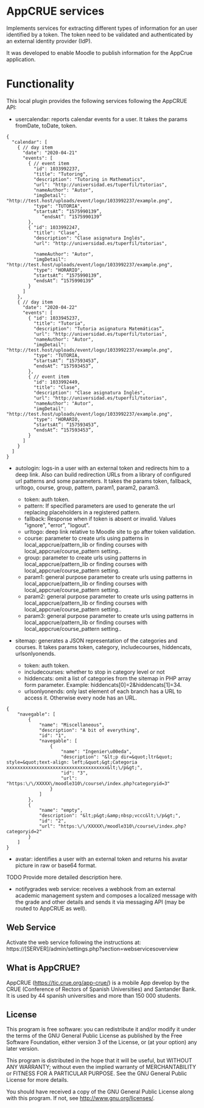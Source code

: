 # AppCRUE services #

Implements services for extracting different types of information for an user identified by a token.
The token need to be validated and authenticated by an external identity provider (IdP).

It was developed to enable Moodle to publish information for the AppCrue application.
# Functionality #

This local plugin provides the following services following the AppCRUE API:
- usercalendar: reports calendar events for a user. It takes the params fromDate, toDate, token.

```
{
  "calendar": [
    { // day item
      "date": "2020-04-21"
      "events": [
        { // event item
          "id": 1033992237,
          "title": "Tutoring",
          "description": "Tutoring in Mathematics",
          "url": "http://universidad.es/tuperfil/tutorias",
          "nameAuthor": "Autor",
          "imgDetail": "http://test.host/uploads/event/logo/1033992237/example.png",
          "type": "TUTORIA",
          “startsAt”: “1575990139”,
             “endsAt”: “1575990139”
        },
        { "id": 1033992247,
          "title": "Clase",
          "description": "Clase asignatura Inglés",
          "url": "http://universidad.es/tuperfil/tutorias",

          "nameAuthor": "Autor",
          "imgDetail": "http://test.host/uploads/event/logo/1033992237/example.png",
          "type": "HORARIO",
          “startsAt”: “1575990139”,
          “endsAt”: “1575990139”
        }
      ]
    },
    { // day item
      "date": "2020-04-22"
      "events": [
        { "id": 1033945237,
          "title": "Tutoria",
          "description": "Tutoria asignatura Matemáticas”,
          "url": "http://universidad.es/tuperfil/tutorias",
          "nameAuthor": "Autor",
          "imgDetail": "http://test.host/uploads/event/logo/1033992237/example.png",
          "type": "TUTORIA,
          “startsAt”: “157593453”,
          “endsAt”: “157593453”,
        },
        { // event item
          "id": 1033992449,
          "title": "Clase",
          "description": "Clase asignatura Inglés",
          "url": "http://universidad.es/tuperfil/tutorias",
          "nameAuthor": "Autor",
          "imgDetail": "http://test.host/uploads/event/logo/1033992237/example.png",
          "type": "HORARIO,
          “startsAt”: “157593453”,
          “endsAt”: “157593453”,
        }
      ]
    }
  ]
}

```
- autologin: logs-in a user with an external token and redirects him to a deep link. Also can build redirection URLs from a library of configured url patterns and some parameters. It takes the params token, fallback, urltogo, course, group, pattern, param1, param2, param3.
  - token: auth token.
  - pattern: If specified parameters are used to generate the url replacing placeholders in a registered pattern.
  - fallback: Response when if token is absent or invalid. Values "ignore", "error", "logout".
  - urltogo: deep link relative to Moodle site to go after token validation.
  - course: parameter to create urls using patterns in local_appcrue/pattern_lib or finding courses with local_appcrue/course_pattern setting..
  - group: parameter to create urls using patterns in local_appcrue/pattern_lib or finding courses with local_appcrue/course_pattern setting.
  - param1: general purpose parameter to create urls using patterns in local_appcrue/pattern_lib or finding courses with local_appcrue/course_pattern setting.
  - param2: general purpose parameter to create urls using patterns in local_appcrue/pattern_lib or finding courses with local_appcrue/course_pattern setting..
  - param3: general purpose parameter to create urls using patterns in local_appcrue/pattern_lib or finding courses with local_appcrue/course_pattern setting..

- sitemap: generates a JSON representation of the categories and courses. It takes params token, category, includecourses, hiddencats, urlsonlyonends.
  - token: auth token.
  - includecourses: whether to stop in category level or not
  - hiddencats: omit a list of categories from the sitemap in PHP array form parameter. Example: hiddencats[0]=2&hiddencats[1]=34.
  - urlsonlyonends: only last element of each branch has a URL to access it. Otherwise every node has an URL.
```
{
    "navegable": [
        {
            "name": "Miscellaneous",
            "description": "A bit of everything",
            "id": "1",
            "navegable": [
                {
                    "name": "Ingenier\u00eda",
                    "description": "&lt;p dir=&quot;ltr&quot; style=&quot;text-align: left;&quot;&gt;Categoria xxxxxxxxxxxxxxxxxxxxxxxxxxxxxxxxxxxxx&lt;\/p&gt;",
                    "id": "3",
                    "url": "https:\/\/XXXXX\/moodle310\/course\/index.php?categoryid=3"
                }
            ]
        },
        {
            "name": "empty",
            "description": "&lt;p&gt;&amp;nbsp;vccc&lt;\/p&gt;",
            "id": "2",
            "url": "https:\/\/XXXXX\/moodle310\/course\/index.php?categoryid=2"
        }
    ]
}
```
- avatar: identifies a user with an external token and returns his avatar picture in raw or base64 format.

TODO Provide more detailed description here.
- notifygrades web service: receives a webhook from an external academic management system and composes a localized message with the grade and other details and sends it via messaging API (may be routed to AppCRUE as well).
## Web Service ##

Activate the web service following the instructions at: https://[SERVER]/admin/settings.php?section=webservicesoverview
## What is AppCRUE? ##

AppCRUE (https://tic.crue.org/app-crue/) is a mobile App develop by the CRUE (Conference of Rectors of Spanish Universities) and Santander Bank. It is used by 44 spanish universities and more than 150 000 students.

## License ##

This program is free software: you can redistribute it and/or modify it under
the terms of the GNU General Public License as published by the Free Software
Foundation, either version 3 of the License, or (at your option) any later
version.

This program is distributed in the hope that it will be useful, but WITHOUT ANY
WARRANTY; without even the implied warranty of MERCHANTABILITY or FITNESS FOR A
PARTICULAR PURPOSE.  See the GNU General Public License for more details.

You should have received a copy of the GNU General Public License along with
this program.  If not, see <http://www.gnu.org/licenses/>.
